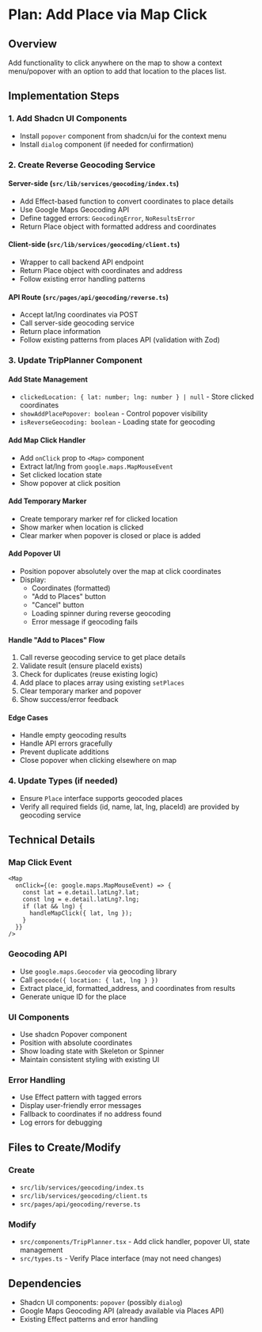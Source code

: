 # Plan: Add Place via Map Click

## Overview

Add functionality to click anywhere on the map to show a context menu/popover with an option to add that location to the places list.

## Implementation Steps

### 1. Add Shadcn UI Components

- Install `popover` component from shadcn/ui for the context menu
- Install `dialog` component (if needed for confirmation)

### 2. Create Reverse Geocoding Service

#### Server-side (`src/lib/services/geocoding/index.ts`)
- Add Effect-based function to convert coordinates to place details
- Use Google Maps Geocoding API
- Define tagged errors: `GeocodingError`, `NoResultsError`
- Return Place object with formatted address and coordinates

#### Client-side (`src/lib/services/geocoding/client.ts`)
- Wrapper to call backend API endpoint
- Return Place object with coordinates and address
- Follow existing error handling patterns

#### API Route (`src/pages/api/geocoding/reverse.ts`)
- Accept lat/lng coordinates via POST
- Call server-side geocoding service
- Return place information
- Follow existing patterns from places API (validation with Zod)

### 3. Update TripPlanner Component

#### Add State Management
- `clickedLocation: { lat: number; lng: number } | null` - Store clicked coordinates
- `showAddPlacePopover: boolean` - Control popover visibility
- `isReverseGeocoding: boolean` - Loading state for geocoding

#### Add Map Click Handler
- Add `onClick` prop to `<Map>` component
- Extract lat/lng from `google.maps.MapMouseEvent`
- Set clicked location state
- Show popover at click position

#### Add Temporary Marker
- Create temporary marker ref for clicked location
- Show marker when location is clicked
- Clear marker when popover is closed or place is added

#### Add Popover UI
- Position popover absolutely over the map at click coordinates
- Display:
  - Coordinates (formatted)
  - "Add to Places" button
  - "Cancel" button
  - Loading spinner during reverse geocoding
  - Error message if geocoding fails

#### Handle "Add to Places" Flow
1. Call reverse geocoding service to get place details
2. Validate result (ensure placeId exists)
3. Check for duplicates (reuse existing logic)
4. Add place to places array using existing `setPlaces`
5. Clear temporary marker and popover
6. Show success/error feedback

#### Edge Cases
- Handle empty geocoding results
- Handle API errors gracefully
- Prevent duplicate additions
- Close popover when clicking elsewhere on map

### 4. Update Types (if needed)

- Ensure `Place` interface supports geocoded places
- Verify all required fields (id, name, lat, lng, placeId) are provided by geocoding service

## Technical Details

### Map Click Event
```tsx
<Map
  onClick={(e: google.maps.MapMouseEvent) => {
    const lat = e.detail.latLng?.lat;
    const lng = e.detail.latLng?.lng;
    if (lat && lng) {
      handleMapClick({ lat, lng });
    }
  }}
/>
```

### Geocoding API
- Use `google.maps.Geocoder` via geocoding library
- Call `geocode({ location: { lat, lng } })`
- Extract place_id, formatted_address, and coordinates from results
- Generate unique ID for the place

### UI Components
- Use shadcn Popover component
- Position with absolute coordinates
- Show loading state with Skeleton or Spinner
- Maintain consistent styling with existing UI

### Error Handling
- Use Effect pattern with tagged errors
- Display user-friendly error messages
- Fallback to coordinates if no address found
- Log errors for debugging

## Files to Create/Modify

### Create
- `src/lib/services/geocoding/index.ts`
- `src/lib/services/geocoding/client.ts`
- `src/pages/api/geocoding/reverse.ts`

### Modify
- `src/components/TripPlanner.tsx` - Add click handler, popover UI, state management
- `src/types.ts` - Verify Place interface (may not need changes)

## Dependencies

- Shadcn UI components: `popover` (possibly `dialog`)
- Google Maps Geocoding API (already available via Places API)
- Existing Effect patterns and error handling
